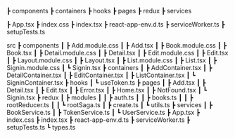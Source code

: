 ┣ components
┣ containers
┣ hooks
┣ pages
┣ redux
┣ services

┣ App.tsx
┣ index.css
┣ index.tsx
┣ react-app-env.d.ts
┣ serviceWorker.ts
┣ setupTests.ts

src
 ┣ components
 ┃ ┣ Add.module.css
 ┃ ┣ Add.tsx
 ┃ ┣ Book.module.css
 ┃ ┣ Book.tsx
 ┃ ┣ Detail.module.css
 ┃ ┣ Detail.tsx
 ┃ ┣ Edit.module.css
 ┃ ┣ Edit.tsx
 ┃ ┣ Layout.module.css
 ┃ ┣ Layout.tsx
 ┃ ┣ List.module.css
 ┃ ┣ List.tsx
 ┃ ┣ Signin.module.css
 ┃ ┗ Signin.tsx
 ┣ containers
 ┃ ┣ AddContainer.tsx
 ┃ ┣ DetailContainer.tsx
 ┃ ┣ EditContainer.tsx
 ┃ ┣ ListContainer.tsx
 ┃ ┗ SigninContainer.tsx
 ┣ hooks
 ┃ ┗ useToken.ts
 ┣ pages
 ┃ ┣ Add.tsx
 ┃ ┣ Detail.tsx
 ┃ ┣ Edit.tsx
 ┃ ┣ Error.tsx
 ┃ ┣ Home.tsx
 ┃ ┣ NotFound.tsx
 ┃ ┗ Signin.tsx
 ┣ redux
 ┃ ┣ modules
 ┃ ┃ ┣ auth.ts
 ┃ ┃ ┣ books.ts
 ┃ ┃ ┣ rootReducer.ts
 ┃ ┃ ┗ rootSaga.ts
 ┃ ┣ create.ts
 ┃ ┗ utils.ts
 ┣ services
 ┃ ┣ BookService.ts
 ┃ ┣ TokenService.ts
 ┃ ┗ UserService.ts
 ┣ App.tsx
 ┣ index.css
 ┣ index.tsx
 ┣ react-app-env.d.ts
 ┣ serviceWorker.ts
 ┣ setupTests.ts
 ┗ types.ts
